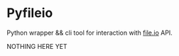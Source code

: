 # Pyfileio

Python wrapper && cli tool for interaction with [file.io](https://file.io) API.

NOTHING HERE YET
